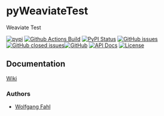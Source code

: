 # pyWeaviateTest

Weaviate Test

[![pypi](https://img.shields.io/pypi/pyversions/pyWeaviateTest)](https://pypi.org/project/pyWeaviateTest/)
[![Github Actions Build](https://github.com/WolfgangFahl/pyWeaviateTest/actions/workflows/build.yml/badge.svg)](https://github.com/WolfgangFahl/pyWeaviateTest/actions/workflows/build.yml)
[![PyPI Status](https://img.shields.io/pypi/v/pyWeaviateTest.svg)](https://pypi.python.org/pypi/pyWeaviateTest/)
[![GitHub issues](https://img.shields.io/github/issues/WolfgangFahl/pyWeaviateTest.svg)](https://github.com/WolfgangFahl/pyWeaviateTest/issues)
[![GitHub closed issues](https://img.shields.io/github/issues-closed/WolfgangFahl/pyWeaviateTest.svg)](https://github.com/WolfgangFahl/pyWeaviateTest/issues/?q=is%3Aissue+is%3Aclosed)[![GitHub](https://img.shields.io/github/license/WolfgangFahl/pyWeaviateTest.svg)](https://www.apache.org/licenses/LICENSE-2.0)
[![API Docs](https://img.shields.io/badge/API-Documentation-blue)](https://WolfgangFahl.github.io/pyWeaviateTest/)
[![License](https://img.shields.io/github/license/WolfgangFahl/pyWeaviateTest.svg)](https://www.apache.org/licenses/LICENSE-2.0)

## Documentation
[Wiki](http://wiki.bitplan.com/index.php/WeaviateTest)

### Authors
* [Wolfgang Fahl](http://www.bitplan.com/Wolfgang_Fahl)